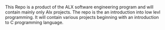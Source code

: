 This Repo is a product of the ALX software engineering program and will contain mainly only Alx projects.
The repo is the an introduction into low levl programming. It will contain various projects beginning with an introduction to C programming language.
